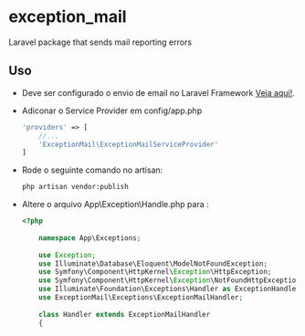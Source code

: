 # exception_mail
Laravel package that sends mail reporting errors

## Uso
* Deve ser configurado o envio de email no Laravel Framework [Veja aqui!](https://laravel.com/docs/5.2/mail).


* Adiconar o Service Provider em config/app.php
  ```php
  'providers' => [
      //...
      'ExceptionMail\ExceptionMailServiceProvider'
  ]
  ```
* Rode o seguinte comando no artisan:
  
  ```bash
  php artisan vendor:publish
  ```
  
* Altere o arquivo  App\Exception\Handle.php para :
    ```php 
  <?php
        
        namespace App\Exceptions;
        
        use Exception;
        use Illuminate\Database\Eloquent\ModelNotFoundException;
        use Symfony\Component\HttpKernel\Exception\HttpException;
        use Symfony\Component\HttpKernel\Exception\NotFoundHttpException;
        use Illuminate\Foundation\Exceptions\Handler as ExceptionHandler;
        use ExceptionMail\Exceptions\ExceptionMailHandler;
        
        class Handler extends ExceptionMailHandler
        {
    ```
